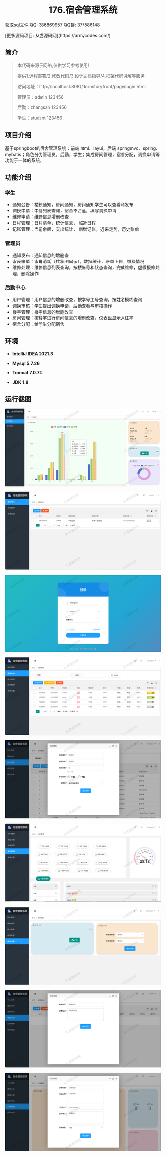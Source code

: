 <p><h1 align="center">176.宿舍管理系统</h1></p>

<p> 获取sql文件 QQ: 386869957 QQ群: 377586148 </p>
<p> [更多源码项目: 从戎源码网](https://armycodes.com/) </p>

## 简介

> 本代码来源于网络,仅供学习参考使用!
>
> 提供1.远程部署/2.修改代码/3.设计文档指导/4.框架代码讲解等服务
> 
> 访问地址：http://localhost:8081/dormitoryfront/page/login.html
> 
> 管理员：admin 123456
> 
> 后勤：zhangsan 123456
> 
> 学生：student 123456
>

## 项目介绍
基于springboot的宿舍管理系统：前端 html、layui，后端 springmvc、spring、mybatis；角色分为管理员，后勤，学生；集成房间管理，宿舍分配，调换申请等功能于一体的系统。

## 功能介绍

### 学生

- 通知公告：楼栋通知，房间通知，房间通知学生可以查看和发布
- 调换申请：申请列表查询，宿舍不合适，填写调换申请
- 维修申请：维修信息增删改查
- 日程管理：日程清单，统计信息， 临近日程
- 记账管理：当前余额，支出统计， 新增记账，近来走势，历史账单

### 管理员

- 通知发布：通知信息的增删查
- 水表账单：水电消耗（柱状图展示），数据统计，账单上传，缴费情况
- 维修处理：维修信息列表查询，按楼栋号和状态查询，完成维修，虚假报修处理，删除操作

### 后勤中心

- 用户管理：用户信息的增删改查，按学号工号查询，按姓名模糊查询
- 调换审核：学生提出调换申请，后勤查看与审核操作
- 楼宇管理：楼宇信息的增删改查
- 房间管理：按楼宇进行房间信息的增删改查，仪表盘显示入住率
- 宿舍分配：给学生分配宿舍

## 环境

- <b>IntelliJ IDEA 2021.3</b>

- <b>Mysql 5.7.26</b>

- <b>Tomcat 7.0.73</b>

- <b>JDK 1.8</b>

## 运行截图
![](screenshot/1.png)

![](screenshot/2.png)

![](screenshot/3.png)

![](screenshot/4.png)

![](screenshot/5.png)

![](screenshot/6.png)

![](screenshot/7.png)

![](screenshot/8.png)

![](screenshot/9.png)